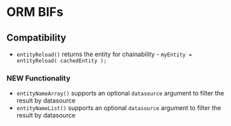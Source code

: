 # ORM BIFs

## Compatibility

* `entityReload()` returns the entity for chainability - `myEntity = entityReload( cachedEntity );`

### NEW Functionality

* `entityNameArray()` supports an optional `datasource` argument to filter the result by datasource
* `entityNameList()` supports an optional `datasource` argument to filter the result by datasource